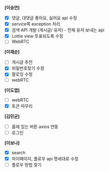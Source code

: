**[이승연]**

- [x]  댓글, 대댓글 좋아요, 싫어요 api 수정
- [x]  service쪽 exception 처리
- [x]  검색 API 개발 (게시글/ 유저) - 전체 유저 보내는 api
- [x]  Lottie view 투표되도록 수정
- [ ]  WebRTC

**[이재순]**

- [ ]  게시글 추천
- [x]  비밀번호찾기 수정
- [x]  팔로잉 수정
- [ ]  webRTC

**[이도엽]**

- [ ]  webRTC
- [x]  토큰 마무리

**[김민균]**

- [ ]  홈에 있는 버튼 axios 연동
- [ ]  로그인

**[이보나]**

- [x]  search
- [x]  마이페이지, 플로우 api 명세대로 수정
- [ ]  플로우 방법 찾기